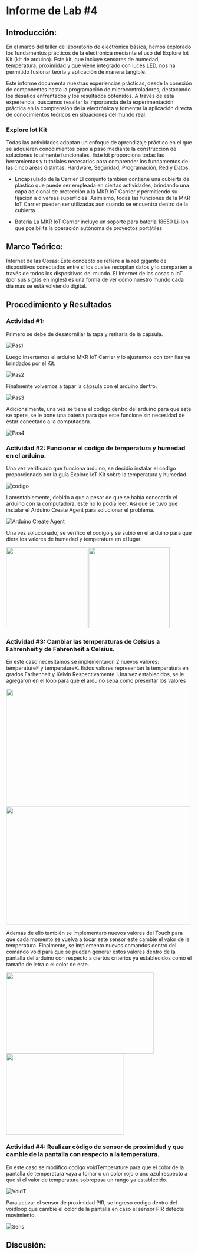 # Informe de Lab #4

## Introducción:

En el marco del taller de laboratorio de electrónica básica, hemos explorado los fundamentos prácticos de la electrónica mediante el uso del Explore Iot Kit (kit de arduino). Este kit, que incluye sensores de humedad, temperatura, proximidad y que viene integrado con luces LED, nos ha permitido fusionar teoría y aplicación de manera tangible.

Este informe documenta nuestras experiencias prácticas, desde la conexión de componentes hasta la programación de microcontroladores, destacando los desafíos enfrentados y los resultados obtenidos. A través de esta experiencia, buscamos resaltar la importancia de la experimentación práctica en la comprensión de la electrónica y fomentar la aplicación directa de conocimientos teóricos en situaciones del mundo real.

### Explore Iot Kit 
Todas las actividades adoptan un enfoque de aprendizaje práctico en el que se adquieren conocimientos paso a paso mediante la construcción de soluciones totalmente funcionales. Este kit proporciona todas las herramientas y tutoriales necesarios para comprender los fundamentos de las cinco áreas distintas: Hardware, Seguridad, Programación, Red y Datos.

- Encapsulado de la Carrier
El conjunto también contiene una cubierta de plástico que puede ser empleada en ciertas actividades, brindando una capa adicional de protección a la MKR IoT Carrier y permitiendo su fijación a diversas superficies. Asimismo, todas las funciones de la MKR IoT Carrier pueden ser utilizadas aun cuando se encuentra dentro de la cubierta

- Batería
La MKR IoT Carrier incluye un soporte para batería 18650 Li-Ion que posibilita la operación autónoma de proyectos portátiles

## Marco Teórico:

Internet de las Cosas: Este concepto se refiere a la red gigante de dispositivos conectados entre sí los cuales recopilan datos y lo comparten a través de todos los dispositivos del mundo. El Internet de las cosas o IoT (por sus siglas en inglés) es una forma de ver cómo nuestro mundo cada día más se está volviendo digital.

## Procedimiento y Resultados

### Actividad #1:

Primero se debe de desatornillar la tapa y retirarla de la cápsula.

![Pas1](https://github.com/sebastianfranco1342/FundamentosdeDisenoGrupo6/blob/main/Carpetas%20del%20Proyecto/Im%C3%A1genes/Lab4_Eje1_Pas1.png?raw=true)

Luego insertamos el arduino MKR IoT Carrier y lo ajustamos con tornillas ya brindados por el Kit.

![Pas2](https://github.com/sebastianfranco1342/FundamentosdeDisenoGrupo6/blob/main/Carpetas%20del%20Proyecto/Im%C3%A1genes/Lab4_Eje1_Pas2.png?raw=true)

Finalmente volvemos a tapar la cápsula con el arduino dentro.

![Pas3](https://github.com/sebastianfranco1342/FundamentosdeDisenoGrupo6/blob/main/Carpetas%20del%20Proyecto/Im%C3%A1genes/Lab4_Eje1_Pas1.png?raw=true)

Adicionalmente, una vez se tiene el codigo dentro del arduino para que este se opere, se le pone una batería para que este funcione sin necesidad de estar conectado a la computadora.

![Pas4](https://github.com/sebastianfranco1342/FundamentosdeDisenoGrupo6/blob/main/Carpetas%20del%20Proyecto/Im%C3%A1genes/Lab4_Eje1_Pas1.png?raw=true)

### Actividad #2: Funcionar el codigo de temperatura y humedad en el arduino.

Una vez verificado que funciona arduino, se decidio instalar el codigo proporcionado por la guía Explore IoT Kit sobre la temperatura y humedad.

![codigo](https://github.com/sebastianfranco1342/FundamentosdeDisenoGrupo6/blob/main/Carpetas%20del%20Proyecto/Im%C3%A1genes/Lab4_Eje2_Cod.png?raw=true)

Lamentablemente, debido a que a pesar de que se había conecatdo el arduino con la computadora, este no lo podía leer. Así que se tuvo que instalar el Arduino Create Agent para solucionar el problema.

![Arduino Create Agent](https://github.com/sebastianfranco1342/FundamentosdeDisenoGrupo6/blob/main/Carpetas%20del%20Proyecto/Im%C3%A1genes/Lab4_Eje2_ACA.png?raw=true)

Una vez solucionado, se verifico el codigo y se subió en el arduino para que diera los valores de humedad y temperatura en el lugar.

<p float="left">  <img src="https://github.com/sebastianfranco1342/FundamentosdeDisenoGrupo6/blob/main/Carpetas%20del%20Proyecto/Im%C3%A1genes/Lab4_Eje2_Temp.jpeg?raw=true" width="220" height="220" />  <img src="https://github.com/sebastianfranco1342/FundamentosdeDisenoGrupo6/blob/main/Carpetas%20del%20Proyecto/Im%C3%A1genes/Lab4_Eje2_Hum.jpeg?raw=true" width="220" height="220" />  </p>

### Actividad #3: Cambiar las temperaturas de Celsius a Fahrenheit y de Fahrenheit a Celsius.

En este caso necesitamos se implementaron 2 nuevos valores: temperatureF y temperatureK. Estos valores representan la temperatura en grados Farhenheit y Kelvin Respectivamente. Una vez establecidos, se le agregaron en el loop para que el arduino sepa como presentar los valores

<p float="left">  <img src="https://github.com/sebastianfranco1342/FundamentosdeDisenoGrupo6/blob/main/Carpetas%20del%20Proyecto/Im%C3%A1genes/Lab4_Eje3_Val.png?raw=true" width="500" height="320" />  <img src="https://github.com/sebastianfranco1342/FundamentosdeDisenoGrupo6/blob/main/Carpetas%20del%20Proyecto/Im%C3%A1genes/Lab4_Eje3_Void2.png?raw=true" width="500" height="320" />  </p>

Además de ello también se implementaro nuevos valores del Touch para que cada momento se vuelva a tocar este sensor este cambie el valor de la temperatura. Finalmente, se implemento nuevos comandos dentro del comando void para que se puedan generar estos valores dentro de la pantalla del arduino con respecto a ciertos criterios ya establecidos como el tamaño de letra o el color de este.

<p float="left">  <img src="https://github.com/sebastianfranco1342/FundamentosdeDisenoGrupo6/blob/main/Carpetas%20del%20Proyecto/Im%C3%A1genes/Lab4_Eje3_Touch.png?raw=true" width="400" height="220" />  <img src="https://github.com/sebastianfranco1342/FundamentosdeDisenoGrupo6/blob/main/Carpetas%20del%20Proyecto/Im%C3%A1genes/Lab4_Eje3_Void.png?raw=true" width="320" height="220" />  </p>

### Actividad #4: Realizar código de sensor de proximidad y que cambie de la pantalla con respecto a la temperatura.

En este caso se modifico codigo voidTemperature para que el color de la pantalla de temperatura vaya a tomar o un color rojo o uno azul respecto a que si el valor de temperatura sobrepasa un rango ya establecido.

![VoidT](https://github.com/sebastianfranco1342/FundamentosdeDisenoGrupo6/blob/main/Carpetas%20del%20Proyecto/Im%C3%A1genes/Lab4_Eje4_VoidT.png?raw=true)

Para activar el sensor de proximidad PIR, se ingreso codigo dentro del voidloop que cambie el color de la pantalla en caso el sensor PIR detecte movimiento.

![Sens](https://github.com/sebastianfranco1342/FundamentosdeDisenoGrupo6/blob/main/Carpetas%20del%20Proyecto/Im%C3%A1genes/Lab4_Eje4_Sens.png?raw=true)

## Discusión:


